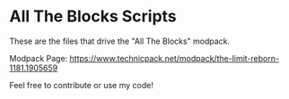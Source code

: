 # All The Blocks Scripts
These are the files that drive the "All The Blocks" modpack.

Modpack Page:
https://www.technicpack.net/modpack/the-limit-reborn-1181.1905659

Feel free to contribute or use my code!

